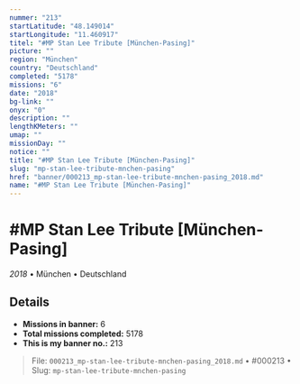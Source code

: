 ```yaml
---
nummer: "213"
startLatitude: "48.149014"
startLongitude: "11.460917"
titel: "#MP Stan Lee Tribute [München-Pasing]"
picture: ""
region: "München"
country: "Deutschland"
completed: "5178"
missions: "6"
date: "2018"
bg-link: ""
onyx: "0"
description: ""
lengthKMeters: ""
umap: ""
missionDay: ""
notice: ""
title: "#MP Stan Lee Tribute [München-Pasing]"
slug: "mp-stan-lee-tribute-mnchen-pasing"
href: "banner/000213_mp-stan-lee-tribute-mnchen-pasing_2018.md"
name: "#MP Stan Lee Tribute [München-Pasing]"
---
```

# #MP Stan Lee Tribute [München-Pasing]

*2018* • München • Deutschland





## Details

- **Missions in banner:** 6
- **Total missions completed:** 5178
- **This is my banner no.:** 213






> File: `000213_mp-stan-lee-tribute-mnchen-pasing_2018.md`
> • #000213
> • Slug: `mp-stan-lee-tribute-mnchen-pasing`
